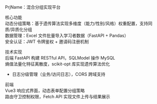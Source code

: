 PrjName：混合分组实现平台

核心功能  
动态分组策略：基于遗传算法实现多维度（能力/性别/风格）权重配置，支持同质/异质化分组  
数据管理：Excel 文件批量导入学习者数据（FastAPI + Pandas）  
安全认证：JWT 令牌鉴权 + 邀请码注册机制  

技术实现  
后端
FastAPI 构建 RESTful API，SQLModel 操作 MySQL  
熵值法量化特征离散度，scikit-opt 库实现遗传算法优化  
- 日志分级管理（业务/访问日志），CORS 跨域支持  

前端  
Vue3 响应式界面，动态表单配置分组策略  
路由守卫控制权限，Fetch API 实现文件上传与结果展示  
